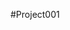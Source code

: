 #Project001
<!DOCTYPE html>
<html>
  <head>
    <title = a>HELLO!</title>
  </head>
  <script>
    a = "HELLo!"
  </script>
</html>
